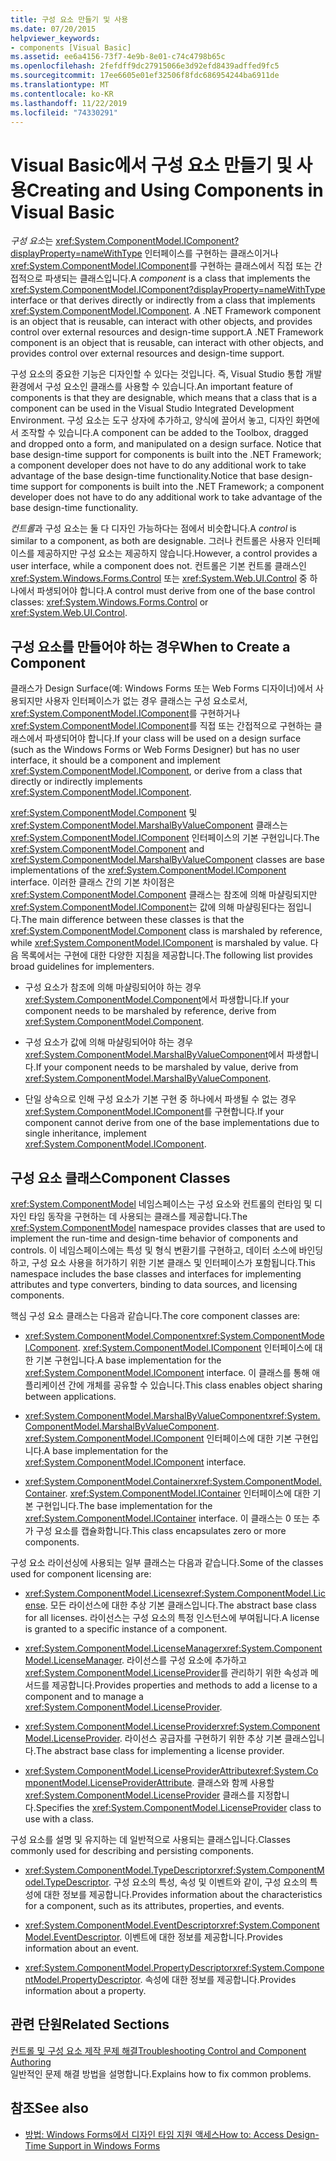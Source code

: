 ```yaml
---
title: 구성 요소 만들기 및 사용
ms.date: 07/20/2015
helpviewer_keywords:
- components [Visual Basic]
ms.assetid: ee6a4156-73f7-4e9b-8e01-c74c4798b65c
ms.openlocfilehash: 2fefdff9dc27915066e3d92efd8439adffed9fc5
ms.sourcegitcommit: 17ee6605e01ef32506f8fdc686954244ba6911de
ms.translationtype: MT
ms.contentlocale: ko-KR
ms.lasthandoff: 11/22/2019
ms.locfileid: "74330291"
---
```

# <a name="creating-and-using-components-in-visual-basic"></a><span data-ttu-id="07300-102">Visual Basic에서 구성 요소 만들기 및 사용</span><span class="sxs-lookup"><span data-stu-id="07300-102">Creating and Using Components in Visual Basic</span></span>

<span data-ttu-id="07300-103">*구성 요소*는 <xref:System.ComponentModel.IComponent?displayProperty=nameWithType> 인터페이스를 구현하는 클래스이거나 <xref:System.ComponentModel.IComponent>를 구현하는 클래스에서 직접 또는 간접적으로 파생되는 클래스입니다.</span><span class="sxs-lookup"><span data-stu-id="07300-103">A *component* is a class that implements the <xref:System.ComponentModel.IComponent?displayProperty=nameWithType> interface or that derives directly or indirectly from a class that implements <xref:System.ComponentModel.IComponent>.</span></span> <span data-ttu-id="07300-104">A .NET Framework component is an object that is reusable, can interact with other objects, and provides control over external resources and design-time support.</span><span class="sxs-lookup"><span data-stu-id="07300-104">A .NET Framework component is an object that is reusable, can interact with other objects, and provides control over external resources and design-time support.</span></span>  
  
 <span data-ttu-id="07300-105">구성 요소의 중요한 기능은 디자인할 수 있다는 것입니다. 즉, Visual Studio 통합 개발 환경에서 구성 요소인 클래스를 사용할 수 있습니다.</span><span class="sxs-lookup"><span data-stu-id="07300-105">An important feature of components is that they are designable, which means that a class that is a component can be used in the Visual Studio Integrated Development Environment.</span></span> <span data-ttu-id="07300-106">구성 요소는 도구 상자에 추가하고, 양식에 끌어서 놓고, 디자인 화면에서 조작할 수 있습니다.</span><span class="sxs-lookup"><span data-stu-id="07300-106">A component can be added to the Toolbox, dragged and dropped onto a form, and manipulated on a design surface.</span></span> <span data-ttu-id="07300-107">Notice that base design-time support for components is built into the .NET Framework; a component developer does not have to do any additional work to take advantage of the base design-time functionality.</span><span class="sxs-lookup"><span data-stu-id="07300-107">Notice that base design-time support for components is built into the .NET Framework; a component developer does not have to do any additional work to take advantage of the base design-time functionality.</span></span>  
  
 <span data-ttu-id="07300-108">*컨트롤*과 구성 요소는 둘 다 디자인 가능하다는 점에서 비슷합니다.</span><span class="sxs-lookup"><span data-stu-id="07300-108">A *control* is similar to a component, as both are designable.</span></span> <span data-ttu-id="07300-109">그러나 컨트롤은 사용자 인터페이스를 제공하지만 구성 요소는 제공하지 않습니다.</span><span class="sxs-lookup"><span data-stu-id="07300-109">However, a control provides a user interface, while a component does not.</span></span> <span data-ttu-id="07300-110">컨트롤은 기본 컨트롤 클래스인 <xref:System.Windows.Forms.Control> 또는 <xref:System.Web.UI.Control> 중 하나에서 파생되어야 합니다.</span><span class="sxs-lookup"><span data-stu-id="07300-110">A control must derive from one of the base control classes: <xref:System.Windows.Forms.Control> or <xref:System.Web.UI.Control>.</span></span>  
  
## <a name="when-to-create-a-component"></a><span data-ttu-id="07300-111">구성 요소를 만들어야 하는 경우</span><span class="sxs-lookup"><span data-stu-id="07300-111">When to Create a Component</span></span>  

 <span data-ttu-id="07300-112">클래스가 Design Surface(예: Windows Forms 또는 Web Forms 디자이너)에서 사용되지만 사용자 인터페이스가 없는 경우 클래스는 구성 요소로서, <xref:System.ComponentModel.IComponent>를 구현하거나 <xref:System.ComponentModel.IComponent>를 직접 또는 간접적으로 구현하는 클래스에서 파생되어야 합니다.</span><span class="sxs-lookup"><span data-stu-id="07300-112">If your class will be used on a design surface (such as the Windows Forms or Web Forms Designer) but has no user interface, it should be a component and implement <xref:System.ComponentModel.IComponent>, or derive from a class that directly or indirectly implements <xref:System.ComponentModel.IComponent>.</span></span>  
  
 <span data-ttu-id="07300-113"><xref:System.ComponentModel.Component> 및 <xref:System.ComponentModel.MarshalByValueComponent> 클래스는 <xref:System.ComponentModel.IComponent> 인터페이스의 기본 구현입니다.</span><span class="sxs-lookup"><span data-stu-id="07300-113">The <xref:System.ComponentModel.Component> and <xref:System.ComponentModel.MarshalByValueComponent> classes are base implementations of the <xref:System.ComponentModel.IComponent> interface.</span></span> <span data-ttu-id="07300-114">이러한 클래스 간의 기본 차이점은 <xref:System.ComponentModel.Component> 클래스는 참조에 의해 마샬링되지만 <xref:System.ComponentModel.IComponent>는 값에 의해 마샬링된다는 점입니다.</span><span class="sxs-lookup"><span data-stu-id="07300-114">The main difference between these classes is that the <xref:System.ComponentModel.Component> class is marshaled by reference, while <xref:System.ComponentModel.IComponent> is marshaled by value.</span></span> <span data-ttu-id="07300-115">다음 목록에서는 구현에 대한 다양한 지침을 제공합니다.</span><span class="sxs-lookup"><span data-stu-id="07300-115">The following list provides broad guidelines for implementers.</span></span>  
  
- <span data-ttu-id="07300-116">구성 요소가 참조에 의해 마샬링되어야 하는 경우 <xref:System.ComponentModel.Component>에서 파생합니다.</span><span class="sxs-lookup"><span data-stu-id="07300-116">If your component needs to be marshaled by reference, derive from <xref:System.ComponentModel.Component>.</span></span>  
  
- <span data-ttu-id="07300-117">구성 요소가 값에 의해 마샬링되어야 하는 경우 <xref:System.ComponentModel.MarshalByValueComponent>에서 파생합니다.</span><span class="sxs-lookup"><span data-stu-id="07300-117">If your component needs to be marshaled by value, derive from <xref:System.ComponentModel.MarshalByValueComponent>.</span></span>  
  
- <span data-ttu-id="07300-118">단일 상속으로 인해 구성 요소가 기본 구현 중 하나에서 파생될 수 없는 경우 <xref:System.ComponentModel.IComponent>를 구현합니다.</span><span class="sxs-lookup"><span data-stu-id="07300-118">If your component cannot derive from one of the base implementations due to single inheritance, implement <xref:System.ComponentModel.IComponent>.</span></span>  
  
## <a name="component-classes"></a><span data-ttu-id="07300-119">구성 요소 클래스</span><span class="sxs-lookup"><span data-stu-id="07300-119">Component Classes</span></span>  

 <span data-ttu-id="07300-120"><xref:System.ComponentModel> 네임스페이스는 구성 요소와 컨트롤의 런타임 및 디자인 타임 동작을 구현하는 데 사용되는 클래스를 제공합니다.</span><span class="sxs-lookup"><span data-stu-id="07300-120">The <xref:System.ComponentModel> namespace provides classes that are used to implement the run-time and design-time behavior of components and controls.</span></span> <span data-ttu-id="07300-121">이 네임스페이스에는 특성 및 형식 변환기를 구현하고, 데이터 소스에 바인딩하고, 구성 요소 사용을 허가하기 위한 기본 클래스 및 인터페이스가 포함됩니다.</span><span class="sxs-lookup"><span data-stu-id="07300-121">This namespace includes the base classes and interfaces for implementing attributes and type converters, binding to data sources, and licensing components.</span></span>  
  
 <span data-ttu-id="07300-122">핵심 구성 요소 클래스는 다음과 같습니다.</span><span class="sxs-lookup"><span data-stu-id="07300-122">The core component classes are:</span></span>  
  
- <span data-ttu-id="07300-123"><xref:System.ComponentModel.Component></span><span class="sxs-lookup"><span data-stu-id="07300-123"><xref:System.ComponentModel.Component>.</span></span> <span data-ttu-id="07300-124"><xref:System.ComponentModel.IComponent> 인터페이스에 대한 기본 구현입니다.</span><span class="sxs-lookup"><span data-stu-id="07300-124">A base implementation for the <xref:System.ComponentModel.IComponent> interface.</span></span> <span data-ttu-id="07300-125">이 클래스를 통해 애플리케이션 간에 개체를 공유할 수 있습니다.</span><span class="sxs-lookup"><span data-stu-id="07300-125">This class enables object sharing between applications.</span></span>  
  
- <span data-ttu-id="07300-126"><xref:System.ComponentModel.MarshalByValueComponent></span><span class="sxs-lookup"><span data-stu-id="07300-126"><xref:System.ComponentModel.MarshalByValueComponent>.</span></span> <span data-ttu-id="07300-127"><xref:System.ComponentModel.IComponent> 인터페이스에 대한 기본 구현입니다.</span><span class="sxs-lookup"><span data-stu-id="07300-127">A base implementation for the <xref:System.ComponentModel.IComponent> interface.</span></span>  
  
- <span data-ttu-id="07300-128"><xref:System.ComponentModel.Container></span><span class="sxs-lookup"><span data-stu-id="07300-128"><xref:System.ComponentModel.Container>.</span></span> <span data-ttu-id="07300-129"><xref:System.ComponentModel.IContainer> 인터페이스에 대한 기본 구현입니다.</span><span class="sxs-lookup"><span data-stu-id="07300-129">The base implementation for the <xref:System.ComponentModel.IContainer> interface.</span></span> <span data-ttu-id="07300-130">이 클래스는 0 또는 추가 구성 요소를 캡슐화합니다.</span><span class="sxs-lookup"><span data-stu-id="07300-130">This class encapsulates zero or more components.</span></span>  
  
 <span data-ttu-id="07300-131">구성 요소 라이선싱에 사용되는 일부 클래스는 다음과 같습니다.</span><span class="sxs-lookup"><span data-stu-id="07300-131">Some of the classes used for component licensing are:</span></span>  
  
- <span data-ttu-id="07300-132"><xref:System.ComponentModel.License></span><span class="sxs-lookup"><span data-stu-id="07300-132"><xref:System.ComponentModel.License>.</span></span> <span data-ttu-id="07300-133">모든 라이선스에 대한 추상 기본 클래스입니다.</span><span class="sxs-lookup"><span data-stu-id="07300-133">The abstract base class for all licenses.</span></span> <span data-ttu-id="07300-134">라이선스는 구성 요소의 특정 인스턴스에 부여됩니다.</span><span class="sxs-lookup"><span data-stu-id="07300-134">A license is granted to a specific instance of a component.</span></span>  
  
- <span data-ttu-id="07300-135"><xref:System.ComponentModel.LicenseManager></span><span class="sxs-lookup"><span data-stu-id="07300-135"><xref:System.ComponentModel.LicenseManager>.</span></span> <span data-ttu-id="07300-136">라이선스를 구성 요소에 추가하고 <xref:System.ComponentModel.LicenseProvider>를 관리하기 위한 속성과 메서드를 제공합니다.</span><span class="sxs-lookup"><span data-stu-id="07300-136">Provides properties and methods to add a license to a component and to manage a <xref:System.ComponentModel.LicenseProvider>.</span></span>  
  
- <span data-ttu-id="07300-137"><xref:System.ComponentModel.LicenseProvider></span><span class="sxs-lookup"><span data-stu-id="07300-137"><xref:System.ComponentModel.LicenseProvider>.</span></span> <span data-ttu-id="07300-138">라이선스 공급자를 구현하기 위한 추상 기본 클래스입니다.</span><span class="sxs-lookup"><span data-stu-id="07300-138">The abstract base class for implementing a license provider.</span></span>  
  
- <span data-ttu-id="07300-139"><xref:System.ComponentModel.LicenseProviderAttribute></span><span class="sxs-lookup"><span data-stu-id="07300-139"><xref:System.ComponentModel.LicenseProviderAttribute>.</span></span> <span data-ttu-id="07300-140">클래스와 함께 사용할 <xref:System.ComponentModel.LicenseProvider> 클래스를 지정합니다.</span><span class="sxs-lookup"><span data-stu-id="07300-140">Specifies the <xref:System.ComponentModel.LicenseProvider> class to use with a class.</span></span>  
  
 <span data-ttu-id="07300-141">구성 요소를 설명 및 유지하는 데 일반적으로 사용되는 클래스입니다.</span><span class="sxs-lookup"><span data-stu-id="07300-141">Classes commonly used for describing and persisting components.</span></span>  
  
- <span data-ttu-id="07300-142"><xref:System.ComponentModel.TypeDescriptor></span><span class="sxs-lookup"><span data-stu-id="07300-142"><xref:System.ComponentModel.TypeDescriptor>.</span></span> <span data-ttu-id="07300-143">구성 요소의 특성, 속성 및 이벤트와 같이, 구성 요소의 특성에 대한 정보를 제공합니다.</span><span class="sxs-lookup"><span data-stu-id="07300-143">Provides information about the characteristics for a component, such as its attributes, properties, and events.</span></span>  
  
- <span data-ttu-id="07300-144"><xref:System.ComponentModel.EventDescriptor></span><span class="sxs-lookup"><span data-stu-id="07300-144"><xref:System.ComponentModel.EventDescriptor>.</span></span> <span data-ttu-id="07300-145">이벤트에 대한 정보를 제공합니다.</span><span class="sxs-lookup"><span data-stu-id="07300-145">Provides information about an event.</span></span>  
  
- <span data-ttu-id="07300-146"><xref:System.ComponentModel.PropertyDescriptor></span><span class="sxs-lookup"><span data-stu-id="07300-146"><xref:System.ComponentModel.PropertyDescriptor>.</span></span> <span data-ttu-id="07300-147">속성에 대한 정보를 제공합니다.</span><span class="sxs-lookup"><span data-stu-id="07300-147">Provides information about a property.</span></span>  
  
## <a name="related-sections"></a><span data-ttu-id="07300-148">관련 단원</span><span class="sxs-lookup"><span data-stu-id="07300-148">Related Sections</span></span>  

 [<span data-ttu-id="07300-149">컨트롤 및 구성 요소 제작 문제 해결</span><span class="sxs-lookup"><span data-stu-id="07300-149">Troubleshooting Control and Component Authoring</span></span>](../../framework/winforms/controls/troubleshooting-control-and-component-authoring.md)  
 <span data-ttu-id="07300-150">일반적인 문제 해결 방법을 설명합니다.</span><span class="sxs-lookup"><span data-stu-id="07300-150">Explains how to fix common problems.</span></span>  
  
## <a name="see-also"></a><span data-ttu-id="07300-151">참조</span><span class="sxs-lookup"><span data-stu-id="07300-151">See also</span></span>

- [<span data-ttu-id="07300-152">방법: Windows Forms에서 디자인 타임 지원 액세스</span><span class="sxs-lookup"><span data-stu-id="07300-152">How to: Access Design-Time Support in Windows Forms</span></span>](../../framework/winforms/controls/developing-windows-forms-controls-at-design-time.md)
